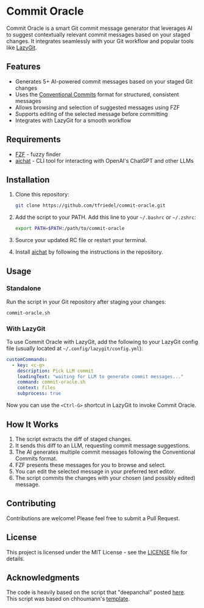 # Commit Oracle

Commit Oracle is a smart Git commit message generator that leverages AI to suggest contextually relevant commit messages based on your staged changes. It integrates seamlessly with your Git workflow and popular tools like [LazyGit](https://github.com/jesseduffield/lazygit).

## Features

- Generates 5+ AI-powered commit messages based on your staged Git changes
- Uses the [Conventional Commits](https://www.conventionalcommits.org/en/v1.0.0/) format for structured, consistent messages
- Allows browsing and selection of suggested messages using FZF
- Supports editing of the selected message before committing
- Integrates with LazyGit for a smooth workflow

## Requirements

- [FZF](https://github.com/junegunn/fzf) - fuzzy finder
- [aichat](https://github.com/sigoden/aichat) - CLI tool for interacting with OpenAI's ChatGPT and other LLMs

## Installation

1. Clone this repository:

   ```sh
   git clone https://github.com/tfriedel/commit-oracle.git
   ```

2. Add the script to your PATH. Add this line to your `~/.bashrc` or `~/.zshrc`:

   ```sh
   export PATH=$PATH:/path/to/commit-oracle
   ```

3. Source your updated RC file or restart your terminal.

4. Install [aichat](https://github.com/sigoden/aichat) by following the instructions in the repository.

## Usage

### Standalone

Run the script in your Git repository after staging your changes:

```sh
commit-oracle.sh
```

### With LazyGit

To use Commit Oracle with LazyGit, add the following to your LazyGit config file (usually located at `~/.config/lazygit/config.yml`):

```yaml
customCommands:
  - key: <c-g>
    description: Pick LLM commit
    loadingText: "waiting for LLM to generate commit messages..."
    command: commit-oracle.sh
    context: files
    subprocess: true
```

Now you can use the `<Ctrl-G>` shortcut in LazyGit to invoke Commit Oracle.

## How It Works

1. The script extracts the diff of staged changes.
2. It sends this diff to an LLM, requesting commit message suggestions.
3. The AI generates multiple commit messages following the Conventional Commits format.
4. FZF presents these messages for you to browse and select.
5. You can edit the selected message in your preferred text editor.
6. The script commits the changes with your chosen (and possibly edited) message.

## Contributing

Contributions are welcome! Please feel free to submit a Pull Request.

## License

This project is licensed under the MIT License - see the [LICENSE](LICENSE) file for details.

## Acknowledgments

The code is heavily based on the script that "deepanchal" posted [here](https://github.com/jesseduffield/lazygit/issues/2579#issuecomment-2161434274).  
This script was based on chhoumann's [template](https://github.com/chhoumann/bunnai/blob/af4b78efa24dce6940bb6576ad3f9f579f995111/src/template.ts).
